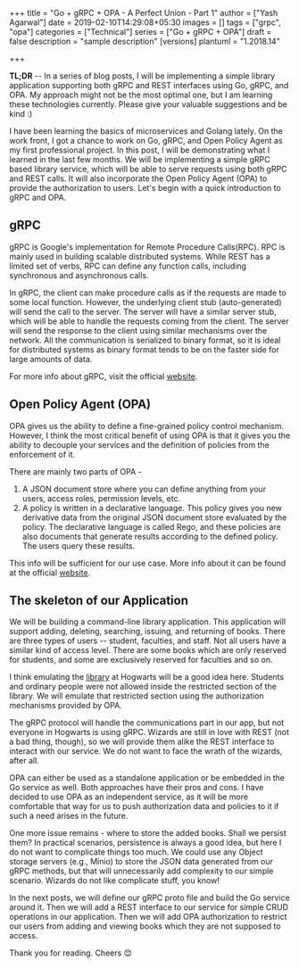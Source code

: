 +++
title = "Go + gRPC + OPA - A Perfect Union - Part 1"
author = ["Yash Agarwal"]
date = 2019-02-10T14:29:08+05:30
images = []
tags = ["grpc", "opa"]
categories = ["Technical"]
series = ["Go + gRPC + OPA"]
draft = false
description = "sample description"
[versions]
    plantuml = "1.2018.14"

+++

**TL;DR** -- In a series of blog posts, I will be implementing a simple library application supporting both gRPC and REST interfaces using Go, gRPC, and
OPA. My approach might not be the most optimal one, but I am learning these technologies currently. Please give your
valuable suggestions and be kind :)


I have been learning the basics of microservices and Golang lately. On the work front, I got a chance to work on Go, gRPC, and Open
Policy Agent as my first professional project. In this post, I will be demonstrating what I learned in the last few months.
We will be implementing a simple gRPC based library service, which will be able to serve
requests using both gRPC and REST calls. It will also incorporate the Open Policy Agent (OPA) to provide the authorization
to users. Let's begin with a quick introduction to gRPC and OPA.

## gRPC

gRPC is Google's implementation for Remote Procedure Calls(RPC). RPC is mainly used in building scalable distributed systems. While REST has a limited set of verbs, RPC can define any function calls, including synchronous and asynchronous calls.

In gRPC, the client can make procedure calls as if the requests are made to some local function. However, the underlying client
stub (auto-generated) will send the call to the server. The server will have a similar server stub, which will be able to
handle the requests coming from the client. The server will send the response to the client using similar mechanisms
over the network. All the communication is serialized to binary format, so it is ideal for distributed systems as binary format
tends to be on the faster side for large amounts of data.

For more info about gRPC, visit the official [website](https://grpc.io/).

## Open Policy Agent (OPA)

OPA gives us the ability to define a fine-grained policy control mechanism. However, I think the most critical benefit of
using OPA is that it gives you the ability to decouple your services and the definition of policies from the enforcement
of it.

There are mainly two parts of OPA - 

1. A JSON document store where you can define anything from your users, access roles,
permission levels, etc.
2. A policy is written in a declarative language. This policy gives you new derivative data from the original JSON document store evaluated by the policy. The declarative language is called Rego, and these policies are also documents that generate results according to the defined policy. The users query these results.

This info will be sufficient for our use case. More info about it can be found at the official
[website](https://www.openpolicyagent.org/).

## The skeleton of our Application

We will be building a command-line library application. This application will support adding, deleting, searching, issuing, and returning of
books. There are three types of users -- student, faculties, and staff. Not all users have a similar kind of access level. There are some books which are only reserved for students, and some are exclusively reserved for faculties and so on.

I think emulating the [library](https://harrypotter.fandom.com/wiki/Hogwarts_Library) at Hogwarts will be a good idea here. Students and ordinary people were not allowed inside
the restricted section of the library. We will emulate that restricted section using the authorization mechanisms
provided by OPA.

The gRPC protocol will handle the communications part in our app, but not everyone in Hogwarts is using gRPC. Wizards
are still in love with REST (not a bad thing, though), so we will provide them alike the REST interface to interact
with our service. We do not want to face the wrath of the wizards, after all.

OPA can either be used as a standalone application or be embedded in the Go service as well. Both approaches have
their pros and cons. I have decided to use OPA as an independent service, as it will be more comfortable that way for us to push
authorization data and policies to it if such a need arises in the future.

One more issue remains - where to store the added books. Shall we persist them? In practical scenarios, persistence is
always a good idea, but here I do not want to complicate things too much. We could use any Object storage servers (e.g., Minio) to
store the JSON data generated from our gRPC methods, but that will unnecessarily add complexity to our simple scenario.
Wizards do not like complicate stuff, you know!

In the next posts, we will define our gRPC proto file and build the Go service around it. Then we will add a REST
interface to our service for simple CRUD operations in our application. Then we will add OPA authorization to restrict
our users from adding and viewing books which they are not supposed to access.

Thank you for reading. Cheers 😊